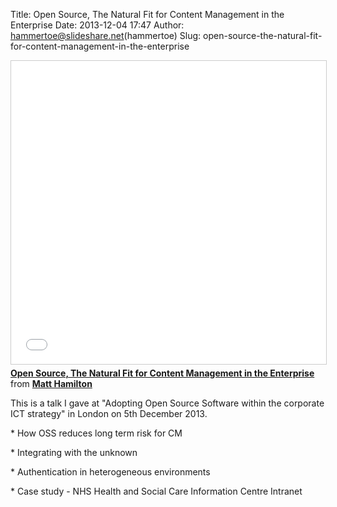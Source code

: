 Title: Open Source, The Natural Fit for Content Management in the Enterprise
Date: 2013-12-04 17:47
Author: hammertoe@slideshare.net(hammertoe)
Slug: open-source-the-natural-fit-for-content-management-in-the-enterprise

<iframe src="//www.slideshare.net/slideshow/embed_code/key/3Kmj195ESwktsL" width="595" height="485" frameborder="0" marginwidth="0" marginheight="0" scrolling="no" style="border:1px solid #CCC; border-width:1px; margin-bottom:5px; max-width: 100%;" allowfullscreen> </iframe> <div style="margin-bottom:5px"> <strong> <a href="//www.slideshare.net/hammertoe/open-source-the-natural-fit-for-cms-in-the-enterprise" title="Open Source, The Natural Fit for Content Management in the Enterprise" target="_blank">Open Source, The Natural Fit for Content Management in the Enterprise</a> </strong> from <strong><a href="//www.slideshare.net/hammertoe" target="_blank">Matt Hamilton</a></strong> </div>

This is a talk I gave at "Adopting Open Source Software within the
corporate ICT strategy" in London on 5th December 2013.

\* How OSS reduces long term risk for CM

\* Integrating with the unknown

\* Authentication in heterogeneous environments

\* Case study - NHS Health and Social Care Information Centre Intranet

